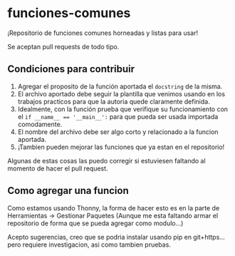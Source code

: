 # funciones-comunes
¡Repositorio de funciones comunes horneadas y listas para usar!

Se aceptan pull requests de todo tipo.

## Condiciones para contribuir

1. Agregar el proposito de la función aportada el `docstring` de la misma.
2. El archivo aportado debe seguir la plantilla que venimos usando en los trabajos practicos para que la autoria quede claramente definida.
3. Idealmente, con la función prueba que verifique su funcionamiento con el `if __name__ == '__main__':` para que pueda ser usada importada comodamente.
4. El nombre del archivo debe ser algo corto y relacionado a la funcion aportada.
5. ¡Tambien pueden mejorar las funciones que ya estan en el repositorio!

Algunas de estas cosas las puedo corregir si estuviesen faltando al momento de hacer el pull request.

## Como agregar una funcion

Como estamos usando Thonny, la forma de hacer esto es en la parte de Herramientas -> Gestionar Paquetes
(Aunque me esta faltando armar el repositorio de forma que se pueda agregar como modulo...)

Acepto sugerencias, creo que se podria instalar usando pip en git+https... pero requiere investigacion, asi como tambien pruebas.

